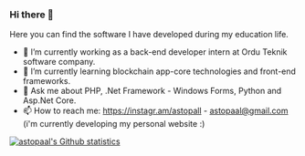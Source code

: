 ### Hi there 👋



Here you can find the software I have developed during my education life.

- 🔭 I’m currently working as a back-end developer intern at Ordu Teknik software company.
- 🌱 I’m currently learning blockchain app-core technologies and front-end frameworks.
- 💬 Ask me about PHP, .Net Framework - Windows Forms, Python and Asp.Net Core.
- 📫 How to reach me: https://instagr.am/astopall - astopaal@gmail.com (i'm currently developing my personal website :)

[![astopaal's Github statistics](https://github-readme-stats.vercel.app/api?username=astopaal)](https://github.com/astopaal/github-readme-stats)
